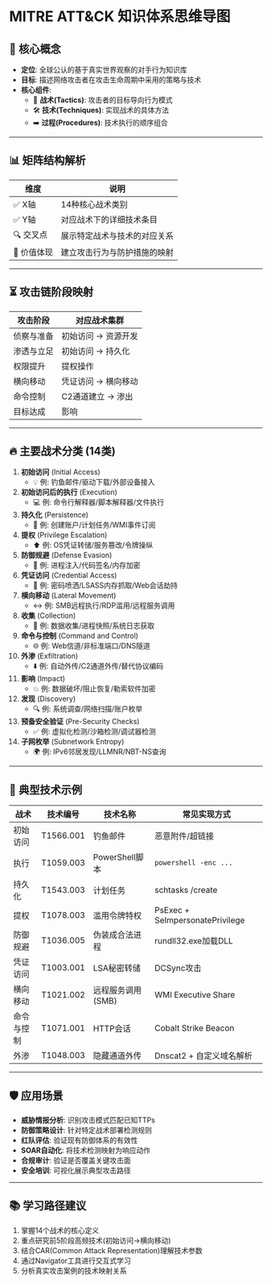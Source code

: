 # MITRE ATT&CK 知识体系思维导图

## &#128204; 核心概念
- **定位**: 全球公认的基于真实世界观察的对手行为知识库
- **目标**: 描述网络攻击者在攻击生命周期中采用的策略与技术
- **核心组件**:
  - &#128260; **战术(Tactics)**: 攻击者的目标导向行为模式
  - &#128736;️ **技术(Techniques)**: 实现战术的具体方法
  - &#10145;️ **过程(Procedures)**: 技术执行的顺序组合

---

## &#128202; 矩阵结构解析
| 维度        | 说明                          |
|-------------|-------------------------------|
| &#9989; X轴      | 14种核心战术类别               |
| &#9989; Y轴      | 对应战术下的详细技术条目       |
| &#128269; 交叉点    | 展示特定战术与技术的对应关系   |
| &#127919; 价值体现 | 建立攻击行为与防护措施的映射   |

---

## &#9203; 攻击链阶段映射
| 攻击阶段       | 对应战术集群                |
|----------------|---------------------------|
| 侦察与准备     | 初始访问 → 资源开发        |
| 渗透与立足     | 初始访问 → 持久化          |
| 权限提升       | 提权操作                   |
| 横向移动       | 凭证访问 → 横向移动        |
| 命令控制       | C2通道建立 → 渗出          |
| 目标达成       | 影响                      |

---

## &#128293; 主要战术分类 (14类)
1. **初始访问** (Initial Access)
   - &#128161; 例: 钓鱼邮件/驱动下载/外部设备接入
2. **初始访问后的执行** (Execution)
   - &#128187; 例: 命令行解释器/脚本解释器/文件执行
3. **持久化** (Persistence)
   - &#128260; 例: 创建账户/计划任务/WMI事件订阅
4. **提权** (Privilege Escalation)
   - &#11014;️ 例: OS凭证转储/服务篡改/令牌操纵
5. **防御规避** (Defense Evasion)
   - &#128584; 例: 进程注入/代码签名/内存加密
6. **凭证访问** (Credential Access)
   - &#128273; 例: 密码喷洒/LSASS内存抓取/Web会话劫持
7. **横向移动** (Lateral Movement)
   - &#8596;️ 例: SMB远程执行/RDP滥用/远程服务调用
8. **收集** (Collection)
   - &#128193; 例: 数据收集/进程快照/系统日志获取
9. **命令与控制** (Command and Control)
   - &#127760; 例: Web信道/非标准端口/DNS隧道
10. **外渗** (Exfiltration)
    - &#11015;️ 例: 自动外传/C2通道外传/替代协议编码
11. **影响** (Impact)
    - &#128165; 例: 数据破坏/阻止恢复/勒索软件加密
12. **发现** (Discovery)
    - &#128269; 例: 系统调查/网络扫描/账户枚举
13. **预备安全验证** (Pre-Security Checks)
    - &#9989; 例: 虚拟化检测/沙箱检测/调试器检测
14. **子网枚举** (Subnetwork Entropy)
    - &#127757; 例: IPv6邻居发现/LLMNR/NBT-NS查询

---

## &#128295; 典型技术示例
| 战术           | 技术编号       | 技术名称               | 常见实现方式                     |
|----------------|----------------|------------------------|----------------------------------|
| 初始访问       | T1566.001      | 钓鱼邮件               | 恶意附件/超链接                  |
| 执行           | T1059.003      | PowerShell脚本         | `powershell -enc ...`             |
| 持久化         | T1543.003      | 计划任务               | schtasks /create                 |
| 提权           | T1078.003      | 滥用令牌特权           | PsExec + SeImpersonatePrivilege  |
| 防御规避       | T1036.005      | 伪装成合法进程         | rundll32.exe加载DLL               |
| 凭证访问       | T1003.001      | LSA秘密转储            | DCSync攻击                        |
| 横向移动       | T1021.002      | 远程服务调用(SMB)      | WMI Executive Share              |
| 命令与控制     | T1071.001      | HTTP会话               | Cobalt Strike Beacon             |
| 外渗           | T1048.003      | 隐藏通道外传           | Dnscat2 + 自定义域名解析         |

---

## &#128737;️ 应用场景
- **威胁情报分析**: 识别攻击模式匹配已知TTPs
- **防御策略设计**: 针对特定战术部署检测规则
- **红队评估**: 验证现有防御体系的有效性
- **SOAR自动化**: 将技术检测映射为响应动作
- **合规审计**: 验证是否覆盖关键攻击面
- **安全培训**: 可视化展示典型攻击路径

---

## &#128218; 学习路径建议
1. 掌握14个战术的核心定义
2. 重点研究前5阶段高频技术(初始访问→横向移动)
3. 结合CAR(Common Attack Representation)理解技术参数
4. 通过Navigator工具进行交互式学习
5. 分析真实攻击案例的技术映射关系

